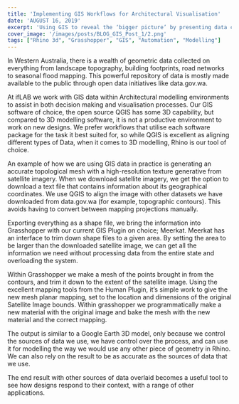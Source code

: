 ```yaml
---
title: 'Implementing GIS Workflows for Architectural Visualisation'
date: 'AUGUST 16, 2019'
excerpt: 'Using GIS to reveal the ‘bigger picture’ by presenting data connected to its geographical context'
cover_image: '/images/posts/BLOG_GIS_Post_1/2.png'
tags: ["Rhino 3d", "Grasshopper", "GIS", "Automation", "Modelling"]
---
```


In Western Australia, there is a wealth of geometric data collected on everything from landscape topography, building footprints, road networks to seasonal flood mapping. This powerful repository of data is mostly made available to the public through open data initiatives like data.gov.wa.

At ifLAB we work with GIS data within Architectural modelling environments to assist in both decision making and visualisation processes. Our GIS software of choice, the open source QGIS has some 3D capability, but compared to 3D modelling software, it is not a productive environment to work on new designs. We prefer workflows that utilise each software package for the task it best suited for, so while QGIS is excellent as aligning different types of Data, when it comes to 3D modelling, Rhino is our tool of choice. 

An example of how we are using GIS data in practice is generating an accurate topological mesh with a high-resolution texture generative from satellite imagery. When we download satellite imagery, we get the option to download a text file that contains information about its geographical coordinates. We use QGIS to align the image with other datasets we have downloaded from data.gov.wa (for example, topographic contours). This avoids having to convert between mapping projections manually. 

Exporting everything as a shape file, we bring the information into Grasshopper with our current GIS Plugin on choice; Meerkat. Meerkat has an interface to trim down shape files to a given area. By setting the area to be larger than the downloaded satellite image, we can get all the information we need without processing data from the entire state and overloading the system. 


Within Grasshopper we make a mesh of the points brought in from the contours, and trim it down to the extent of the satellite image. Using the excellent mapping tools from the Human Plugin, it’s simple work to give the new mesh planar mapping, set to the location and dimensions of the original Satellite Image bounds. Within grasshopper we programmatically make a new material with the original image and bake the mesh with the new material and the correct mapping. 

The output is similar to a Google Earth 3D model, only because we control the sources of data we use, we have control over the process, and can use it for modelling the way we would use any other piece of geometry in Rhino. We can also rely on the result to be as accurate as the sources of data that we use.

The end result with other sources of data overlaid becomes a useful tool to see how designs respond to their context, with a range of other applications.